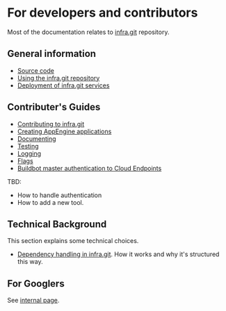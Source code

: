 # For developers and contributors

Most of the documentation relates to
[infra.git](https://chromium.googlesource.com/infra/infra/+/master) repository.

## General information

* [Source code](source.md)
* [Using the infra.git repository](usage.md)
* [Deployment of infra.git services](deployment.md)

## Contributer's Guides

* [Contributing to infra.git](contributing.md)
* [Creating AppEngine
  applications](../appengine/README.md#Creating-an-appengine-application)
* [Documenting](documenting.md)
* [Testing](testing.md)
* [Logging](../infra_libs/logs/README.md)
* [Flags](flags.md)
* [Buildbot master authentication to Cloud Endpoints](master_auth.md)

TBD:

* How to handle authentication
* How to add a new tool.

## Technical Background

This section explains some technical choices.

* [Dependency handling in infra.git](../bootstrap/README.md). How it works and
  why it's structured this way.

## For Googlers

See [internal page](http://go/chrome-infra-docs-internal-root/developers.md).
